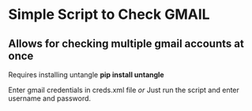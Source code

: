 # Simple Script to Check GMAIL
## Allows for checking multiple gmail accounts at once
Requires installing untangle
**pip install untangle**

Enter gmail credentials in creds.xml file _or_
Just run the script and enter username and password. 
